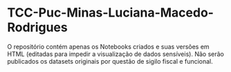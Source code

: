 # TCC-Puc-Minas-Luciana-Macedo-Rodrigues

O repositório contém apenas os Notebooks criados e suas versões em HTML (editadas para impedir a visualização de dados sensíveis).
Não serão publicados os datasets originais por questão de sigilo fiscal e funcional.

